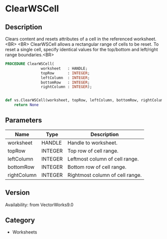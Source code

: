 # ClearWSCell

## Description
Clears content and resets attributes of a cell in the referenced worksheet.&lt;BR&gt;
&lt;BR&gt;
ClearWSCell allows a rectangular range of cells to be reset. To reset a single cell, specify identical values for the top/bottom and left/right range boundaries.&lt;BR&gt;


```pascal
PROCEDURE ClearWSCell(
				worksheet   : HANDLE;
				topRow      : INTEGER;
				leftColumn  : INTEGER;
				bottomRow   : INTEGER;
				rightColumn : INTEGER);
```

```python

def vs.ClearWSCell(worksheet, topRow, leftColumn, bottomRow, rightColumn):
    return None
```

## Parameters
|Name|Type|Description|
|---|---|---|
|worksheet|HANDLE|Handle to worksheet.|
|topRow|INTEGER|Top row of cell range.|
|leftColumn|INTEGER|Leftmost column of cell range.|
|bottomRow|INTEGER|Bottom row of cell range.|
|rightColumn|INTEGER|Rightmost column of cell range.|

## Version
Availability: from VectorWorks9.0
## Category
* Worksheets

